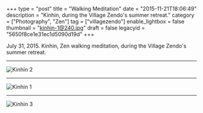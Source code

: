 +++
type = "post"
title = "Walking Meditation"
date = "2015-11-21T18:06:49"
description = "Kinhin, during the Village Zendo's summer retreat."
category = ["Photography", "Zen"]
tag = ["villagezendo"]
enable_lightbox = false
thumbnail = "kinhin-1@240.jpg"
draft = false
legacyid = "5650f8ce1e31ec1d5090d19d"
+++

<p>July 31, 2015. Kinhin, Zen walking meditation, during the Village Zendo's summer retreat.</p>
<hr />
<p><img style="display:block; margin-left:auto; margin-right:auto;" src="kinhin-2.jpg" alt="Kinhin 2" title="Kinhin 2" /></p>
<hr />
<p><img style="display:block; margin-left:auto; margin-right:auto;" src="kinhin-1.jpg" alt="Kinhin 1" title="Kinhin 1" /></p>
<hr />
<p><img style="display:block; margin-left:auto; margin-right:auto;" src="kinhin-3.jpg" alt="Kinhin 3" title="Kinhin 3" /></p>

